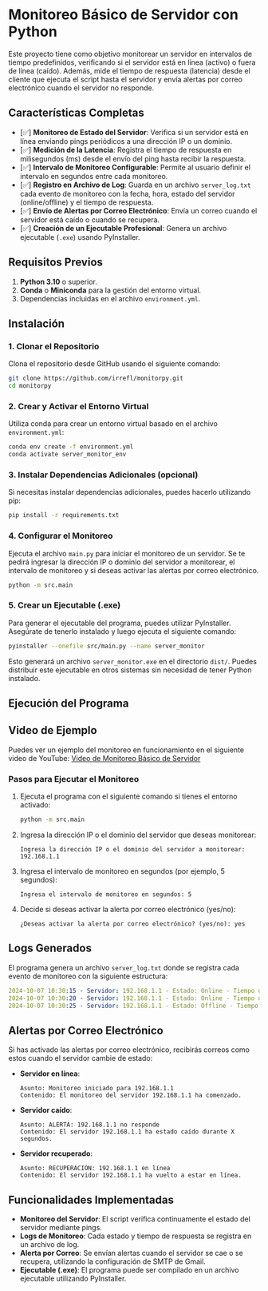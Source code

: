 # Monitoreo Básico de Servidor con Python

Este proyecto tiene como objetivo monitorear un servidor en intervalos de tiempo predefinidos, verificando si el servidor está en línea (activo) o fuera de línea (caído). Además, mide el tiempo de respuesta (latencia) desde el cliente que ejecuta el script hasta el servidor y envía alertas por correo electrónico cuando el servidor no responde.

## Características Completas

- [✅] **Monitoreo de Estado del Servidor**: Verifica si un servidor está en línea enviando pings periódicos a una dirección IP o un dominio.
- [✅] **Medición de la Latencia**: Registra el tiempo de respuesta en milisegundos (ms) desde el envío del ping hasta recibir la respuesta.
- [✅] **Intervalo de Monitoreo Configurable**: Permite al usuario definir el intervalo en segundos entre cada monitoreo.
- [✅] **Registro en Archivo de Log**: Guarda en un archivo `server_log.txt` cada evento de monitoreo con la fecha, hora, estado del servidor (online/offline) y el tiempo de respuesta.
- [✅] **Envío de Alertas por Correo Electrónico**: Envía un correo cuando el servidor está caído o cuando se recupera.
- [✅] **Creación de un Ejecutable Profesional**: Genera un archivo ejecutable (`.exe`) usando PyInstaller.

## Requisitos Previos

1. **Python 3.10** o superior.
2. **Conda** o **Miniconda** para la gestión del entorno virtual.
3. Dependencias incluidas en el archivo `environment.yml`.

## Instalación

### 1. Clonar el Repositorio

Clona el repositorio desde GitHub usando el siguiente comando:

```sh
git clone https://github.com/irrefl/monitorpy.git
cd monitorpy
```

### 2. Crear y Activar el Entorno Virtual

Utiliza conda para crear un entorno virtual basado en el archivo `environment.yml`:

```sh
conda env create -f environment.yml
conda activate server_monitor_env
```

### 3. Instalar Dependencias Adicionales (opcional)

Si necesitas instalar dependencias adicionales, puedes hacerlo utilizando pip:

```sh
pip install -r requirements.txt
```

### 4. Configurar el Monitoreo

Ejecuta el archivo `main.py` para iniciar el monitoreo de un servidor. Se te pedirá ingresar la dirección IP o dominio del servidor a monitorear, el intervalo de monitoreo y si deseas activar las alertas por correo electrónico.

```sh
python -m src.main
```

### 5. Crear un Ejecutable (.exe)

Para generar el ejecutable del programa, puedes utilizar PyInstaller. Asegúrate de tenerlo instalado y luego ejecuta el siguiente comando:

```sh
pyinstaller --onefile src/main.py --name server_monitor
```

Esto generará un archivo `server_monitor.exe` en el directorio `dist/`. Puedes distribuir este ejecutable en otros sistemas sin necesidad de tener Python instalado.

## Ejecución del Programa

## Video de Ejemplo

Puedes ver un ejemplo del monitoreo en funcionamiento en el siguiente video de YouTube: [Video de Monitoreo Básico de Servidor](https://youtu.be/Ye7qnss8rHo)


### Pasos para Ejecutar el Monitoreo

1. Ejecuta el programa con el siguiente comando si tienes el entorno activado:

    ```sh
    python -m src.main
    ```

2. Ingresa la dirección IP o el dominio del servidor que deseas monitorear:

    ```
    Ingresa la dirección IP o el dominio del servidor a monitorear: 192.168.1.1
    ```

3. Ingresa el intervalo de monitoreo en segundos (por ejemplo, 5 segundos):

    ```
    Ingresa el intervalo de monitoreo en segundos: 5
    ```

4. Decide si deseas activar la alerta por correo electrónico (yes/no):

    ```
    ¿Deseas activar la alerta por correo electrónico? (yes/no): yes
    ```

## Logs Generados

El programa genera un archivo `server_log.txt` donde se registra cada evento de monitoreo con la siguiente estructura:

```yaml
2024-10-07 10:30:15 - Servidor: 192.168.1.1 - Estado: Online - Tiempo de respuesta: 25 ms
2024-10-07 10:30:20 - Servidor: 192.168.1.1 - Estado: Online - Tiempo de respuesta: 27 ms
2024-10-07 10:30:25 - Servidor: 192.168.1.1 - Estado: Offline - Tiempo de respuesta: N/A
```

## Alertas por Correo Electrónico

Si has activado las alertas por correo electrónico, recibirás correos como estos cuando el servidor cambie de estado:

- **Servidor en línea**:

    ```text
    Asunto: Monitoreo iniciado para 192.168.1.1
    Contenido: El monitoreo del servidor 192.168.1.1 ha comenzado.
    ```

- **Servidor caído**:

    ```text
    Asunto: ALERTA: 192.168.1.1 no responde
    Contenido: El servidor 192.168.1.1 ha estado caído durante X segundos.
    ```

- **Servidor recuperado**:

    ```text
    Asunto: RECUPERACIÓN: 192.168.1.1 en línea
    Contenido: El servidor 192.168.1.1 ha vuelto a estar en línea.
    ```

## Funcionalidades Implementadas

- **Monitoreo del Servidor**: El script verifica continuamente el estado del servidor mediante pings.
- **Logs de Monitoreo**: Cada estado y tiempo de respuesta se registra en un archivo de log.
- **Alerta por Correo**: Se envían alertas cuando el servidor se cae o se recupera, utilizando la configuración de SMTP de Gmail.
- **Ejecutable (.exe)**: El programa puede ser compilado en un archivo ejecutable utilizando PyInstaller.